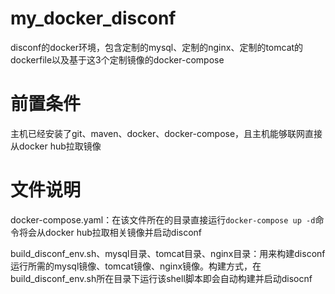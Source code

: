 # my_docker_disconf
disconf的docker环境，包含定制的mysql、定制的nginx、定制的tomcat的dockerfile以及基于这3个定制镜像的docker-compose

# 前置条件
主机已经安装了git、maven、docker、docker-compose，且主机能够联网直接从docker hub拉取镜像

# 文件说明
docker-compose.yaml：在该文件所在的目录直接运行`docker-compose up -d`命令将会从docker hub拉取相关镜像并启动disconf

build_disconf_env.sh、mysql目录、tomcat目录、nginx目录：用来构建disconf运行所需的mysql镜像、tomcat镜像、nginx镜像。构建方式，在build_disconf_env.sh所在目录下运行该shell脚本即会自动构建并启动disocnf
